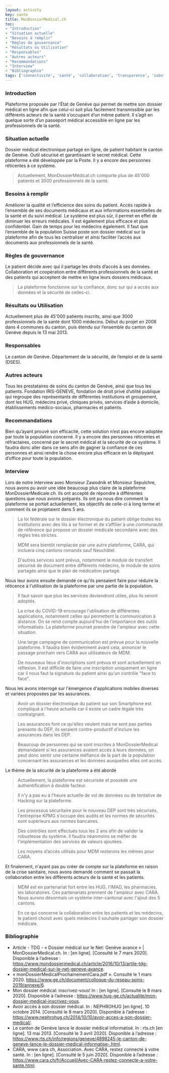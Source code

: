 ```yaml
---
layout: activity
key: sante
title: MonDossierMedical.ch
toc:
- "Introduction"
- "Situation actuelle"
- "Besoins à remplir"
- "Règles de gouvernance"
- "Résultats ou Utilisation"
- "Responsables"
- "Autres acteurs"
- "Recommandations"
- "Interview"
- "Bibliographie"
tags: ['connectivité', 'santé', 'collaboration', 'transparence', 'substantiel']
---
```


### Introduction

Plateforme proposée par l’État de Genève qui permet de mettre son dossier médical en
ligne afin que celui-ci soit plus facilement transmissible par les différents acteurs de la
santé s’occupant d’un même patient. Il s’agit en quelque sorte d’un passeport médical
accessible en ligne par les professionnels de la santé. 

### Situation actuelle

Dossier médical électronique partagé en ligne, de patient habitant le canton de Genève. Outil sécurisé et garantissant le secret médical. Cette plateforme a été développée par la Poste. Il y a encore des personnes réticentes à ce système.

>  Actuellement, MonDossierMédical.ch comporte plus de 45'000 patients et 3000 professionnels de la santé. 

### Besoins à remplir

Améliorer la qualité et l’efficience des soins du patient. Accès rapide à l’ensemble de ses documents médicaux et aux informations essentielles de la santé et du suivi médical. Le système est plus sûr, il permet en effet de diminuer les erreurs médicales. Il est également plus efficace et plus confidentiel. Gain de temps pour les médecins également. Il faut que l’ensemble de la population Suisse poste son dossier médical sur la plateforme afin de tous les centraliser et ainsi faciliter l’accès aux documents aux professionnels de la santé.

### Règles de gouvernance

Le patient décide avec qui il partage les droits d’accès à ses données. Collaboration et coopération entre différents professionnels de la santé et des patients qui acceptent de mettre en ligne leurs dossiers médicaux.

>  La plateforme fonctionne sur la confiance, donc sur qui a accès aux données et la sécurité de celles-ci.

### Résultats ou Utilisation

Actuellement plus de 45'000 patients inscrits, ainsi que 3000 professionnels de la santé dont 1000 médecins. Début du projet en 2008 dans 4 communes du canton, puis étendu sur l’ensemble du canton de Genève depuis le 13 mai 2013.

### Responsables

Le canton de Genève. Département de la sécurité, de l’emploi et de la santé (DSES).

### Autres acteurs

Tous les prestataires de soins du canton de Genève, ainsi que tous les patients. Fondation IRIS-GENEVE, fondation de droit privé d’utilité publique qui regroupe des représentants de différentes institutions et groupement, dont les HUG, médecins privé, cliniques privés, services d’aide à domicile, établissements médico-sociaux, pharmacies et patients.

### Recommandations

Bien qu’ayant prouvé son efficacité, cette solution n’est pas encore adoptée par toute la population concerné. Il y a encore des personnes réticentes et réfractaires, concerné par le secret médical et la sécurité de ce système. Il faudra donc aller dans ce sens afin de gagner la confiance de ces personnes et ainsi rendre la chose encore plus efficace en la déployant d’office pour toute la population.

### Interview

Lors de notre interview avec Monsieur Zawodnik et Monsieur Sepulchre, nous avons pu avoir une idée beaucoup plus claire de la plateforme MonDossierMedicale.ch. Ils ont accepté de répondre à différentes questions que nous avions préparés. Ils ont pu nous dire comment la plateforme se portait actuellement, les objectifs de celle-ci à long terme et comment ils se projetaient dans 5 ans.

>  La loi fédérale sur le dossier électronique du patient oblige toutes les institutions avec des lits à se former et de s’affilier à une communauté de référence qui propose un dossier médicale secondaire avec des règles très strictes.

>  MDM sera bientôt remplacée par une autre plateforme, CARA, qui incluera cinq cantons romands sauf Neuchâtel.

>  D'autres services sont prévus, notamment le module de transfert sécurisé de document entre différents médecins, le module de soins partagés ainsi que le plan de médication partagé.

Nous leur avons ensuite demandé ce qu'ils pensaient faire pour réduire la réticence à l'utilisation de la plateforme par une partie de la population.

>  Il faut savoir que plus les services deviendront utiles, plus ils seront adoptés.

>  La crise du COVID-19 encourage l'utilisation de différentes applications, notamment celles qui permettent la communication à distance. On se rend compte aujourd'hui de l'importance des outils informatisés. La plateforme pourrait prendre de l'ampleur avec cette situation.

>  Une large campagne de communication est prévue pour la nouvelle plateforme. Il faudra bien évidemment avant cela, annoncer le passage prochain vers CARA aux utilisateurs de MDM.

>  De nouveaux lieux d'inscriptions sont prévus et sont actuellement en réflexion. Il est difficile de faire une inscription uniquement en ligne car il nous faut la signature du patient ainsi qu'un contrôle "face to face".

Nous les avons interrogé sur l'émergence d'applications mobiles diverses et variées proposées par les assurances.

>  Avoir un dossier électronique du patient sur son Smartphone est compliqué à l'heure actuelle car il existe un cadre légale très contraignant.

>  Les assurances font ce qu'elles veulent mais ne sont pas parties prenante du DEP, ils seraient contre-productif d'inclure les assurances dans les DEP. 

>  Beaucoup de personnes qui se sont inscrites à MonDossierMedical demandaient si les assurances avaient accès à leurs données, on peut donc sentir une certaine méfiance de la part de la population concernant les assurances et les données auxquelles elles ont accès.

Le thème de la sécurité de la plateforme a été abordé

>  Actuellement, la plateforme est sécurisée et possède une authentification à double facteur.

>  Il n'y a pas eu à l'heure actuelle de vol de données ou de tentative de Hacking sur la plateforme.

>  Les processus sécuritaire pour le nouveau DEP sont très sécurisés, l'entreprise KPMG s'occupe des audits et les normes de sécurités sont supérieurs aux normes bancaires.

>  Des contrôles sont effectués tous les 2 ans afin de valider la robustesse du système. Il faudra néanmoins se méfier de l'implémentation des services de valeurs ajoutées.

>  Les moyens d’accès utilisés pour MDM resterons les mêmes pour CARA.

Et finalement, n'ayant pas pu créer de compte sur la plateforme en raison de la crise sanitaire, nous avons demandé comment se passait la collaboration entre les différents acteurs de la santé et les patients.

>  MDM est en partenariat fort entre les HUG, l'IMAD, les pharmacies, les laboratoires. Ces partenariats prennent de l'ampleur avec CARA. Nous aurons désormais un système inter-cantonal avec l'ajout des 5 cantons.

>  En ce qui concerne la collaboration entre les patients et les médecins, le patient choisit avec quels médecins il souhaite partager son dossier médicale.

### Bibliographie
* Article - TDG - « Dossier médical sur le Net: Genève avance » | MonDossierMedical.ch. In : [en ligne]. [Consulté le 7 mars 2020]. Disponible à l’adresse : https://www.mondossiermedical.ch/article/2016/10/13/artile-tdg-dossier-medical-sur-le-net-geneve-avance. 
* « monDossierMedicalProchainementCara.pdf ». Consulté le 1 mars 2020. https://www.ge.ch/document/colloque-du-reseau-soins-2019/annexe/6.
* Mon dossier médical: inscrivez-vous! In : [en ligne]. [Consulté le 8 mars 2020]. Disponible à l’adresse : https://www.hug-ge.ch/actualite/mon-dossier-medical-inscrivez-vous. 
* Avoir accès à son dossier médical. In : NEPHROHUG [en ligne]. 10 octobre 2014. [Consulté le 8 mars 2020]. Disponible à l’adresse : https://www.nephrohug.ch/2014/10/10/avoir-acces-a-son-dossier-medical/. 
* Le canton de Genève lance le dossier médical informatisé. In : rts.ch [en ligne]. 13 mai 2013. [Consulté le 3 avril 2020]. Disponible à l’adresse : https://www.rts.ch/info/regions/geneve/4898245-le-canton-de-geneve-lance-le-dossier-medical-informatise-.html. 
* CARA, www cara ch, Association. Avec CARA, restez connecté à votre santé. In : [en ligne]. [Consulté le 5 juin 2020]. Disponible à l’adresse : https://www.cara.ch/fr/Accueil/Avec-CARA-restez-connecte-a-votre-sante.html. 











